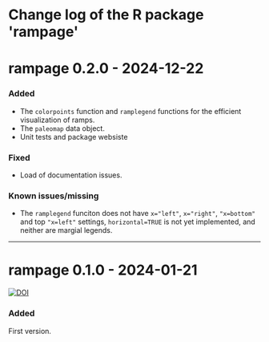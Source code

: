 # Change log of the R package 'rampage'

# rampage 0.2.0 - 2024-12-22

### Added

- The `colorpoints` function and `ramplegend` functions for the efficient visualization of ramps.
- The `paleomap` data object.
- Unit tests and package websiste

### Fixed

- Load of documentation issues.

### Known issues/missing

- The `ramplegend` funciton does not have `x="left"`, `x="right"`, `"x=bottom"` and top `"x=left"` settings, `horizontal=TRUE` is not yet implemented, and neither are margial legends.

* * *

# rampage 0.1.0 - 2024-01-21

[![DOI](https://zenodo.org/badge/DOI/10.5281/zenodo.10546421.svg)](https://doi.org/10.5281/zenodo.10546421) 

### Added

First version.


